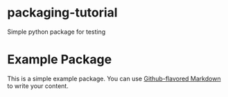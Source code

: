 # packaging-tutorial
Simple python package for testing

# Example Package

This is a simple example package. You can use
[Github-flavored Markdown](https://guides.github.com/features/mastering-markdown/)
to write your content.